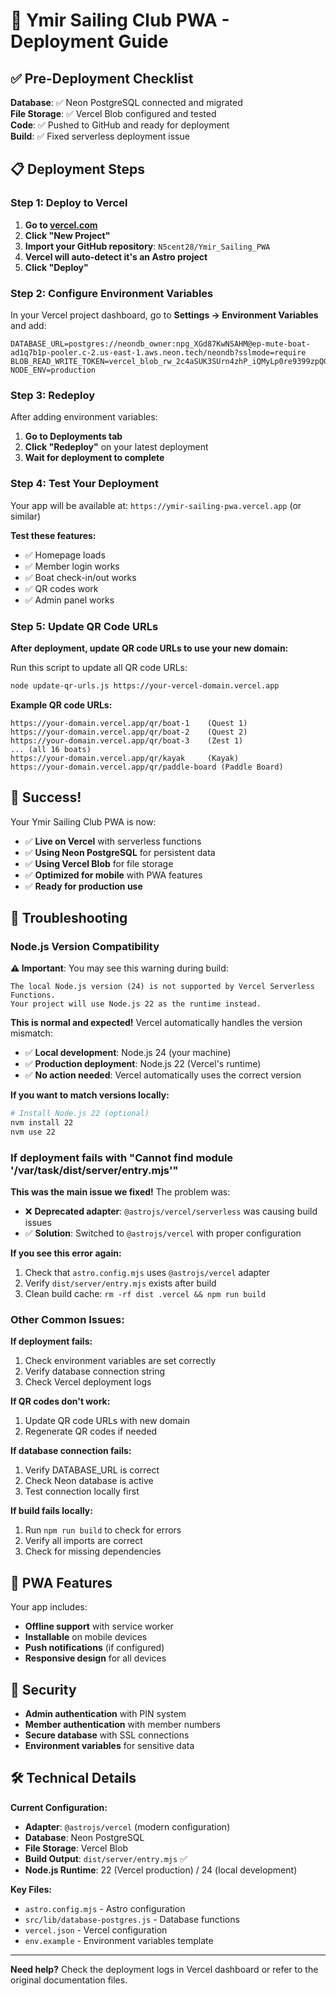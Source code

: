 # 🚀 Ymir Sailing Club PWA - Deployment Guide

## ✅ Pre-Deployment Checklist

**Database**: ✅ Neon PostgreSQL connected and migrated  
**File Storage**: ✅ Vercel Blob configured and tested  
**Code**: ✅ Pushed to GitHub and ready for deployment  
**Build**: ✅ Fixed serverless deployment issue  

## 📋 Deployment Steps

### Step 1: Deploy to Vercel

1. **Go to [vercel.com](https://vercel.com)**
2. **Click "New Project"**
3. **Import your GitHub repository**: `N5cent28/Ymir_Sailing_PWA`
4. **Vercel will auto-detect it's an Astro project**
5. **Click "Deploy"**

### Step 2: Configure Environment Variables

In your Vercel project dashboard, go to **Settings → Environment Variables** and add:

```
DATABASE_URL=postgres://neondb_owner:npg_XGd87KwNSAHM@ep-mute-boat-ad1q7b1p-pooler.c-2.us-east-1.aws.neon.tech/neondb?sslmode=require
BLOB_READ_WRITE_TOKEN=vercel_blob_rw_2c4aSUK3SUrn4zhP_iQMyLp0re9399zpQGvtcPICuVWumpp
NODE_ENV=production
```

### Step 3: Redeploy

After adding environment variables:
1. **Go to Deployments tab**
2. **Click "Redeploy"** on your latest deployment
3. **Wait for deployment to complete**

### Step 4: Test Your Deployment

Your app will be available at: `https://ymir-sailing-pwa.vercel.app` (or similar)

**Test these features:**
- ✅ Homepage loads
- ✅ Member login works
- ✅ Boat check-in/out works
- ✅ QR codes work
- ✅ Admin panel works

### Step 5: Update QR Code URLs

**After deployment, update QR code URLs to use your new domain:**

Run this script to update all QR code URLs:
```bash
node update-qr-urls.js https://your-vercel-domain.vercel.app
```

**Example QR code URLs:**
```
https://your-domain.vercel.app/qr/boat-1    (Quest 1)
https://your-domain.vercel.app/qr/boat-2    (Quest 2)
https://your-domain.vercel.app/qr/boat-3    (Zest 1)
... (all 16 boats)
https://your-domain.vercel.app/qr/kayak     (Kayak)
https://your-domain.vercel.app/qr/paddle-board (Paddle Board)
```

## 🎉 Success!

Your Ymir Sailing Club PWA is now:
- ✅ **Live on Vercel** with serverless functions
- ✅ **Using Neon PostgreSQL** for persistent data
- ✅ **Using Vercel Blob** for file storage
- ✅ **Optimized for mobile** with PWA features
- ✅ **Ready for production use**

## 🔧 Troubleshooting

### **Node.js Version Compatibility**

**⚠️ Important**: You may see this warning during build:
```
The local Node.js version (24) is not supported by Vercel Serverless Functions.
Your project will use Node.js 22 as the runtime instead.
```

**This is normal and expected!** Vercel automatically handles the version mismatch:
- ✅ **Local development**: Node.js 24 (your machine)
- ✅ **Production deployment**: Node.js 22 (Vercel's runtime)
- ✅ **No action needed**: Vercel automatically uses the correct version

**If you want to match versions locally:**
```bash
# Install Node.js 22 (optional)
nvm install 22
nvm use 22
```

### **If deployment fails with "Cannot find module '/var/task/dist/server/entry.mjs'"**

**This was the main issue we fixed!** The problem was:
- ❌ **Deprecated adapter**: `@astrojs/vercel/serverless` was causing build issues
- ✅ **Solution**: Switched to `@astrojs/vercel` with proper configuration

**If you see this error again:**
1. Check that `astro.config.mjs` uses `@astrojs/vercel` adapter
2. Verify `dist/server/entry.mjs` exists after build
3. Clean build cache: `rm -rf dist .vercel && npm run build`

### **Other Common Issues:**

**If deployment fails:**
1. Check environment variables are set correctly
2. Verify database connection string
3. Check Vercel deployment logs

**If QR codes don't work:**
1. Update QR code URLs with new domain
2. Regenerate QR codes if needed

**If database connection fails:**
1. Verify DATABASE_URL is correct
2. Check Neon database is active
3. Test connection locally first

**If build fails locally:**
1. Run `npm run build` to check for errors
2. Verify all imports are correct
3. Check for missing dependencies

## 📱 PWA Features

Your app includes:
- **Offline support** with service worker
- **Installable** on mobile devices
- **Push notifications** (if configured)
- **Responsive design** for all devices

## 🔐 Security

- **Admin authentication** with PIN system
- **Member authentication** with member numbers
- **Secure database** with SSL connections
- **Environment variables** for sensitive data

## 🛠️ Technical Details

**Current Configuration:**
- **Adapter**: `@astrojs/vercel` (modern configuration)
- **Database**: Neon PostgreSQL
- **File Storage**: Vercel Blob
- **Build Output**: `dist/server/entry.mjs` ✅
- **Node.js Runtime**: 22 (Vercel production) / 24 (local development)

**Key Files:**
- `astro.config.mjs` - Astro configuration
- `src/lib/database-postgres.js` - Database functions
- `vercel.json` - Vercel configuration
- `env.example` - Environment variables template

---

**Need help?** Check the deployment logs in Vercel dashboard or refer to the original documentation files. 